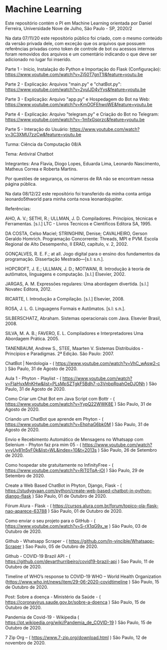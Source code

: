 # Machine Learning
Este repositório contém o PI em Machine Learning orientada por Daniel Ferreira, Universidade Nove de Julho, São Paulo - SP, 2020/2

Na data 07/11/20 este repositório público foi criado, com o mesmo conteúdo da versão privada dele, com exceção que os arquivos que possuem referências privadas como token de controle de bot ou acessos internos foram removidos dos arquivos e um comentário indicando o que deve ser adicionado no lugar foi inserido.

Parte 1 - Início, Instalação do Python e Importação do Flask (Configuração):
https://www.youtube.com/watch?v=Zj50T7gnT1I&feature=youtu.be

Parte 2 - Explicação: Arquivos "main.py" e "chatBot.py":
https://www.youtube.com/watch?v=2yuIJD4vYys&feature=youtu.be

Parte 3 - Explicação: Arquivo "app.py" e Hospedagem do Bot na Web:
https://www.youtube.com/watch?v=KmOOFEhwoWE&feature=youtu.be

Parte 4 - Explicação: Arquivo "telegram.py" e Criação do Bot no Telegram:
https://www.youtube.com/watch?v=-1m1xGsprzc&feature=youtu.be

Parte 5 - Interação do Usuário:
https://www.youtube.com/watch?v=3C3XMU7zzCw&feature=youtu.be

Turma: Ciência da Computação 08/A

Tema: Antiviral Chatbot

Integrantes: Ana Flavia, Diogo Lopes, Eduarda Lima, Leonardo Nascimento, Matheus Correa e Roberta Martins.

Por questões de segurança, os números de RA não se encontram nessa página pública.

Na data 08/12/22 este repositório foi transferido da minha conta antiga leonardo5thworld para minha conta nova leonardojupiter.

Referências:

AHO, A. V.; SETHI, R.; ULLMAN, J. D. Compiladores. Princípios, técnicas e Ferramentas. [s.l.] LTC - Livros Tecnicos e Científicos Editora SA, 1995.

DA COSTA, Celso Maciel; STRINGHINI, Denise; CAVALHEIRO, Gerson Geraldo Homrich. Programação Concorrente: Threads, MPI e PVM. Escola Regional de Alto Desempenho, II ERAD, capítulo, v. 2, 2002.

GONÇALVES, R. E. F.; at all. Jogo digital para o ensino dos fundamentos da programação. Dissertação Mestrado—[s.l: s.n.].

HOPCROFT, J. E.; ULLMAN, J. D.; MOTWANI, R. Introdução à teoria de autômatos, linguagens e computação. [s.l.] Elsevier, 2002.

JARGAS, A. M. Expressões regulares: Uma abordagem divertida. [s.l.] Novatec Editora, 2012.

RICARTE, I. Introdução a Compilação. [s.l.] Elsevier, 2008.

ROSA, J. L. G. Linguagens Formais e Autômatos. [s.l: s.n.].

SILBERSCHATZ, Abraham. Sistemas operacionais com Java. Elsevier Brasil, 2008.

SILVA, M. A. B.; FAVERO, E. L. Compiladores e Interpretadores Uma Abordagem Prática. 2005.

TANENBAUM, Andrew S., STEE, Maarten V.  Sistemas Distribuídos - Princípios e Paradigmas. 2ª Edição. São Paulo: 2007.

ChatBot | Nerdologia - ( https://www.youtube.com/watch?v=VhC_wAsw2-c ) São Paulo, 31 de Agosto de 2020.

Aula 1 - Phyton - Playlist - ( https://www.youtube.com/watch?v=FIaHyxMnKHw&list=PLsMpSZTgkF5Bdh7-o3VnbpRpahOeDJONh ) São Paulo, 31 de Agosto de 2020.

Como Criar um Chat Bot em Java Script com Bottr - ( https://www.youtube.com/watch?v=YypQ22WWK8E ) São Paulo, 31 de Agosto de 2020.

Criando um ChatBot que aprende em Phyton - ( https://www.youtube.com/watch?v=EhphaG6bk0M ) São Paulo, 31 de Agosto de 2020.

Envio e Recebimento Automático de Mensagens no Whatsapp com Selenium - Phyton faz pra mim 05 - ( https://www.youtube.com/watch?v=yUy81n5vF0k&list=WL&index=10&t=2013s ) São Paulo, 26 de Setembro de 2020.

Como hospedar site gratuitamente no InfinityFree - ( https://www.youtube.com/watch?v=RiT0TqA-iOI ) São Paulo, 29 de Setembro de 2020.  

Create a Web Based ChatBot in Phyton, Django, Flask - ( https://studygyaan.com/python/create-web-based-chatbot-in-python-django-flask ) São Paulo, 01 de Outubro de 2020. 

Fórum Alura - Flask - ( https://cursos.alura.com.br/forum/topico-ola-flask-nao-aparece-63788 ) São Paulo, 01 de Outubro de 2020. 

Como enviar o seu projeto para o GitHub - ( https://www.youtube.com/watch?v=S-rX1qG9x_w ) São Paulo, 03 de Outubro de 2020.  

Github - Whatsapp Scraper - ( https://github.com/In-vincible/Whatsapp-Scraper ) Sao Paulo, 05 de Outubro de 2020. 
 
Github - COVID-19 Brazil API - ( https://github.com/devarthurribeiro/covid19-brazil-api ) Sao Paulo, 11 de Outubro de 2020. 

Timeline of WHO’s response to COVID-19 WHO – World Health Organization (https://www.who.int/news/item/29-06-2020-covidtimeline ) São Paulo, 15 de Outubro de 2020.

Post: Sobre a doença  - Ministério da Saúde - ( https://coronavirus.saude.gov.br/sobre-a-doenca ) São Paulo, 15 de Outubro de 2020. 

Pandemia de Covid-19 - Wikipedia ( https://pt.wikipedia.org/wiki/Pandemia_de_COVID-19 ) São Paulo, 15 de Outubro de 2020. 

7 Zip Org – (
https://www.7-zip.org/download.html ) São Paulo, 12 de novembro de 2020.
